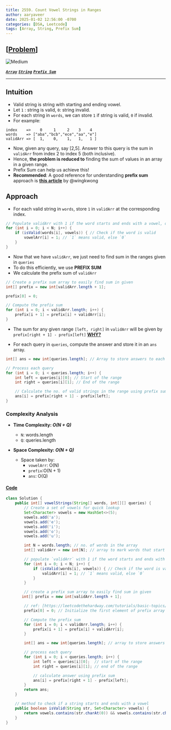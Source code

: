 ```yaml
---
title: 2559. Count Vowel Strings in Ranges
author: aaryaveer
date: 2025-01-02 12:56:00 -0700
categories: [DSA, Leetcode]
tags: [Array, String, Prefix Sum]
---
```


## [[Problem](https://leetcode.com/problems/count-vowel-strings-in-ranges/description/)]

<!-- ![Easy](https://img.shields.io/badge/Easy-green?style=for-the-badge)  -->
![Medium](https://img.shields.io/badge/Medium-yellow?style=for-the-badge)  
<!-- ![Hard](https://img.shields.io/badge/Hard-red?style=for-the-badge) -->

[**_`Array`_**](https://akr2803.github.io/tags/array/) [**_`String`_**](https://akr2803.github.io/tags/string/) [**_`Prefix Sum`_**](https://akr2803.github.io/tags/prefix-sum/)

---

## Intuition
- Valid string is string with starting and ending vowel.
- Let `1` : string is valid, `0`: string invalid.
- For each string in `words`, we can store `1` if string is valid, `0` if invalid.
- For example:
```
index    =>    0     1     2    3    4
words    => ["aba","bcb","ece","aa","e"]
validArr => [  1,    0,    1,   1,   1 ] 
```

- Now, given any query, say [2,5]. Answer to this query is the sum in `validArr` from index 2 to index 5 (both inclusive).
- Hence, **the problem is reduced to** finding the sum of values in an array in a given range.
- Prefix Sum can help us achieve this!
- **Recommended**: A good reference for understanding **prefix sum** approach is [**this article**](https://leetcodethehardway.com/tutorials/basic-topics/prefix-sum) by @wingkwong

## Approach

- For each valid string in `words`, store `1` in `validArr` at the corresponding index.
```java
// Populate validArr with 1 if the word starts and ends with a vowel, otherwise 0
for (int i = 0; i < N; i++) {
    if (isValid(words[i], vowels)) { // Check if the word is valid
        vowelArr[i] = 1; // `1` means valid, else `0`
    }
}
```


- Now that we have `validArr`, we just need to find sum in the ranges given in `queries`
- To do this efficiently, we use **PREFIX SUM**
- We calculate the prefix sum of `validArr`

```java
// Create a prefix sum array to easily find sum in given 
int[] prefix = new int[validArr.length + 1];

prefix[0] = 0; 

// Compute the prefix sum
for (int i = 0; i < validArr.length; i++) {
    prefix[i + 1] = prefix[i] + validArr[i];
}
```
- The sum for any given range `[left, right]` in `validArr` will be given by `prefix[right + 1] - prefix[left]` [**WHY?**](https://leetcodethehardway.com/tutorials/basic-topics/prefix-sum)

- For each query in `queries`, compute the answer and store it in an `ans` array.
```java
int[] ans = new int[queries.length]; // Array to store answers to each query

// Process each query
for (int i = 0; i < queries.length; i++) {
    int left = queries[i][0]; // Start of the range
    int right = queries[i][1]; // End of the range

    // Calculate the no. of valid strings in the range using prefix sum
    ans[i] = prefix[right + 1] - prefix[left];
}
```

### Complexity Analysis

- **Time Complexity: _O(N + Q)_**  
  - `N`: words.length
  - `Q`: queries.length

- **Space Complexity: _O(N + Q)_**  
  - Space taken by:
    - `vowelArr`: O(N)
    - `prefix`:O(N + 1) 
    - `ans`: O(Q)

#### [Code](https://github.com/AKR-2803/DSA-Declassified/blob/main/POTD-Leetcode/January/code/CountVowelStringsInRanges.java)

```java
class Solution {
    public int[] vowelStrings(String[] words, int[][] queries) {
        // Create a set of vowels for quick lookup
        Set<Character> vowels = new HashSet<>(5);
        vowels.add('a');
        vowels.add('e');
        vowels.add('i');
        vowels.add('o');
        vowels.add('u');

        int N = words.length; // no. of words in the array
        int[] validArr = new int[N]; // array to mark words that start and end with vowels

        // populate `validArr` with 1 if the word starts and ends with a vowel, otherwise 0
        for (int i = 0; i < N; i++) {
            if (isValid(words[i], vowels)) { // Check if the word is valid
                validArr[i] = 1; // `1` means valid, else `0`
            }
        }

        // create a prefix sum array to easily find sum in given 
       int[] prefix = new int[validArr.length + 1];

        // ref: [https://leetcodethehardway.com/tutorials/basic-topics/prefix-sum]
        prefix[0] = 0; // Initialize the first element of prefix array

        // Compute the prefix sum
        for (int i = 0; i < validArr.length; i++) {
            prefix[i + 1] = prefix[i] + validArr[i];
        }

        int[] ans = new int[queries.length]; // array to store answers to each query

        // process each query
        for (int i = 0; i < queries.length; i++) {
            int left = queries[i][0];  // start of the range
            int right = queries[i][1]; // end of the range

            // calculate answer using prefix sum
            ans[i] = prefix[right + 1] - prefix[left];
        }
        return ans;
    }

    // method to check if a string starts and ends with a vowel
    public boolean isValid(String str, Set<Character> vowels) {
        return vowels.contains(str.charAt(0)) && vowels.contains(str.charAt(str.length() - 1));
    }
}
```
